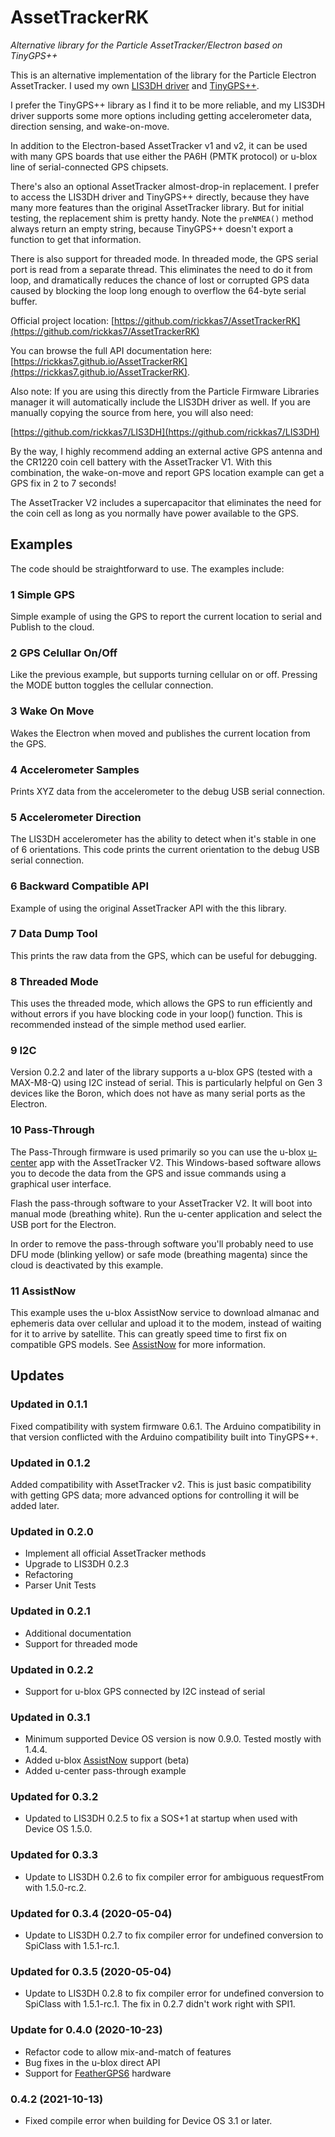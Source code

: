 # AssetTrackerRK

*Alternative library for the Particle AssetTracker/Electron based on TinyGPS++*

This is an alternative implementation of the library for the Particle Electron AssetTracker. I used my own [LIS3DH driver](https://github.com/rickkas7/) and [TinyGPS++](https://github.com/mikalhart/TinyGPSPlus).

I prefer the TinyGPS++ library as I find it to be more reliable, and my LIS3DH driver supports some more options including getting accelerometer data, direction sensing, and wake-on-move. 

In addition to the Electron-based AssetTracker v1 and v2, it can be used with many GPS boards that use either the PA6H (PMTK protocol) or u-blox line of serial-connected GPS chipsets.

There's also an optional AssetTracker almost-drop-in replacement. I prefer to access the LIS3DH driver and TinyGPS++ directly, because they have many more features than the original AssetTracker library. But for initial testing, the replacement shim is pretty handy. Note the `preNMEA()` method always return an empty string, because TinyGPS++ doesn't export a function to get that information. 

There is also support for threaded mode. In threaded mode, the GPS serial port is read from a separate thread. This eliminates the need to do it from loop, and dramatically reduces the chance of lost or corrupted GPS data caused by blocking the loop long enough to overflow the 64-byte serial buffer.

Official project location:
[https://github.com/rickkas7/AssetTrackerRK](https://github.com/rickkas7/AssetTrackerRK)

You can browse the full API documentation here:
[https://rickkas7.github.io/AssetTrackerRK](https://rickkas7.github.io/AssetTrackerRK).

Also note: If you are using this directly from the Particle Firmware Libraries manager it will automatically include the LIS3DH driver as well. If you are manually copying the source from here, you will also need:

[https://github.com/rickkas7/LIS3DH](https://github.com/rickkas7/LIS3DH)

By the way, I highly recommend adding an external active GPS antenna and the CR1220 coin cell battery with the AssetTracker V1. With this combination, the wake-on-move and report GPS location example can get a GPS fix in 2 to 7 seconds! 

The AssetTracker V2 includes a supercapacitor that eliminates the need for the coin cell as long as you normally have power available to the GPS.

## Examples

The code should be straightforward to use. The examples include:

### 1 Simple GPS

Simple example of using the GPS to report the current location to serial and Publish to the cloud.

### 2 GPS Celullar On/Off

Like the previous example, but supports turning cellular on or off. Pressing the MODE button toggles the cellular connection.

### 3 Wake On Move

Wakes the Electron when moved and publishes the current location from the GPS.

### 4 Accelerometer Samples

Prints XYZ data from the accelerometer to the debug USB serial connection.

### 5 Accelerometer Direction

The LIS3DH accelerometer has the ability to detect when it's stable in one of 6 orientations. This code prints the current orientation to the debug USB serial connection.

### 6 Backward Compatible API

Example of using the original AssetTracker API with the this library.

### 7 Data Dump Tool

This prints the raw data from the GPS, which can be useful for debugging.

### 8 Threaded Mode

This uses the threaded mode, which allows the GPS to run efficiently and without errors if you have blocking
code in your loop() function. This is recommended instead of the simple method used earlier.

### 9 I2C

Version 0.2.2 and later of the library supports a u-blox GPS (tested with a MAX-M8-Q) using I2C instead of serial. This is
particularly helpful on Gen 3 devices like the Boron, which does not have as many serial ports as the Electron.

### 10 Pass-Through

The Pass-Through firmware is used primarily so you can use the u-blox [u-center](https://www.u-blox.com/en/product/u-center) app with the AssetTracker V2. This Windows-based software allows you to decode the data from the GPS and issue commands using a graphical user interface. 

Flash the pass-through software to your AssetTracker V2. It will boot into manual mode (breathing white). Run the u-center application and select the USB port for the Electron. 

In order to remove the pass-through software you'll probably need to use DFU mode (blinking yellow) or safe mode (breathing magenta) since the cloud is deactivated by this example.

### 11 AssistNow

This example uses the u-blox AssistNow service to download almanac and ephemeris data over cellular and upload it to the modem, instead of waiting for it to arrive by satellite. This can greatly speed time to first fix on compatible GPS models. See [AssistNow](https://github.com/rickkas7/AssetTrackerRK/blob/master/AssistNow.md) for more information.

## Updates

### Updated in 0.1.1

Fixed compatibility with system firmware 0.6.1. The Arduino compatibility in that version conflicted with the Arduino compatibility built into TinyGPS++.

### Updated in 0.1.2

Added compatibility with AssetTracker v2. This is just basic compatibility with getting GPS data; more advanced 
options for controlling it will be added later.

### Updated in 0.2.0

- Implement all official AssetTracker methods
- Upgrade to LIS3DH 0.2.3
- Refactoring
- Parser Unit Tests

### Updated in 0.2.1

- Additional documentation
- Support for threaded mode

### Updated in 0.2.2

- Support for u-blox GPS connected by I2C instead of serial

### Updated in 0.3.1

- Minimum supported Device OS version is now 0.9.0. Tested mostly with 1.4.4.
- Added u-blox [AssistNow](https://github.com/rickkas7/AssetTrackerRK/blob/master/AssistNow.md) support (beta)
- Added u-center pass-through example

### Updated for 0.3.2

- Updated to LIS3DH 0.2.5 to fix a SOS+1 at startup when used with Device OS 1.5.0.

### Updated for 0.3.3

- Update to LIS3DH 0.2.6 to fix compiler error for ambiguous requestFrom with 1.5.0-rc.2.

### Updated for 0.3.4 (2020-05-04)

- Update to LIS3DH 0.2.7 to fix compiler error for undefined conversion to SpiClass with 1.5.1-rc.1. 

### Updated for 0.3.5 (2020-05-04)

- Update to LIS3DH 0.2.8 to fix compiler error for undefined conversion to SpiClass with 1.5.1-rc.1. The fix in 0.2.7 didn't work right with SPI1.

### Update for 0.4.0 (2020-10-23)

- Refactor code to allow mix-and-match of features
- Bug fixes in the u-blox direct API
- Support for [FeatherGPS6](https://github.com/rickkas7/FeatherGPS6) hardware

### 0.4.2 (2021-10-13)

- Fixed compile error when building for Device OS 3.1 or later.
